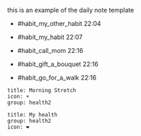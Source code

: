 this is an example of the daily note template

- #habit_my_other_habit 22:04

- #habit_my_habit 22:07

- #habit_call_mom 22:16

- #habit_gift_a_bouquet 22:16

- #habit_go_for_a_walk 22:16


```habit-button
title: Morning Stretch
icon: ☀️
group: health2
```


```habit-group
title: My health
group: health2
icon: ❤️
```